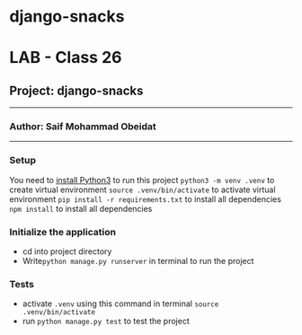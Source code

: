 # django-snacks

# LAB - Class 26

## Project: django-snacks
---
### Author: Saif Mohammad Obeidat
---


### Setup
You need to [install Python3](https://wsvincent.com/install-python/#install-python-on-linux) to run this project
`python3 -m venv .venv` to create virtual environment
`source .venv/bin/activate` to activate virtual environment
`pip install -r requirements.txt` to install all dependencies
`npm install` to install all dependencies




### Initialize the application
- cd into project directory
- Write`python manage.py runserver` in terminal to run the project

### Tests

- activate `.venv` using this command in terminal `source .venv/bin/activate`
- run `python manage.py test` to test the project